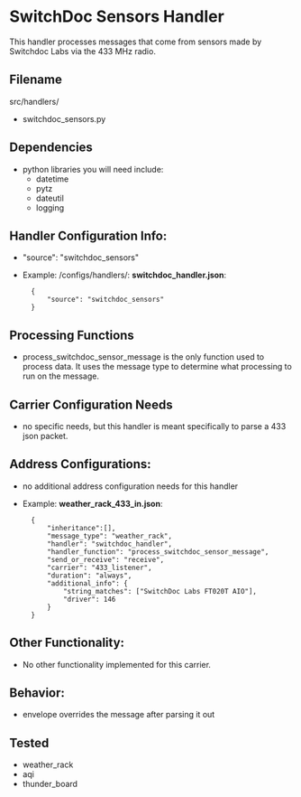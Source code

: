 # SwitchDoc Sensors Handler
This handler processes messages that come from sensors made by Switchdoc Labs via the 433 MHz radio. 

## Filename
src/handlers/
- switchdoc_sensors.py

## Dependencies
- python libraries you will need include:
    - datetime
    - pytz
    - dateutil
    - logging
  

## Handler Configuration Info:
- "source": "switchdoc_sensors" 

- Example: 
/configs/handlers/:
**switchdoc_handler.json**:

        {
            "source": "switchdoc_sensors"
        }

## Processing Functions 
-  process_switchdoc_sensor_message is the only function used to process data. It uses the message type to determine what processing to run on the message. 

## Carrier Configuration Needs
- no specific needs, but this handler is meant specifically to parse a 433 json packet. 

## Address Configurations: 
- no additional address configuration needs for this handler 


- Example: 
**weather_rack_433_in.json**:

        {
            "inheritance":[],
            "message_type": "weather_rack",
            "handler": "switchdoc_handler",
            "handler_function": "process_switchdoc_sensor_message",
            "send_or_receive": "receive",
            "carrier": "433_listener",
            "duration": "always",
            "additional_info": {
                "string_matches": ["SwitchDoc Labs FT020T AIO"],
                "driver": 146
            } 
        }



## Other Functionality: 
- No other functionality implemented for this carrier. 

## Behavior: 
- envelope overrides the message after parsing it out 

## Tested 
- weather_rack
- aqi 
- thunder_board

